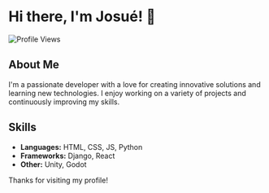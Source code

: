 # Hi there, I'm Josué! 👋

![Profile Views](https://komarev.com/ghpvc/?username=josue-a-silverio&color=blue)

## About Me

I'm a passionate developer with a love for creating innovative solutions and learning new technologies. I enjoy working on a variety of projects and continuously improving my skills.

## Skills

- **Languages:** HTML, CSS, JS, Python
- **Frameworks:** Django, React
- **Other:** Unity, Godot

Thanks for visiting my profile!
